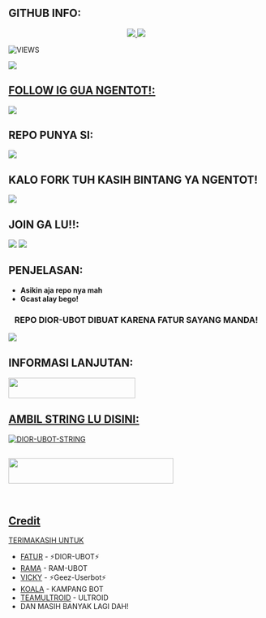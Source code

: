 ## GITHUB INFO:
<p align="center">
  <a href="https://github.com/DIORrios285/DIOR-UBOT/fork">
    <img src="https://img.shields.io/github/forks/DIORrios285/DIOR-UBOT?label=Fork&style=social">
    
  </a>
  <a href="https://github.com/DIORrios285/DIOR-UBOT">
    <img src="https://img.shields.io/github/stars/DIORrios285/DIOR-UBOT?style=social">
  </a>
</p>  

![VIEWS](https://komarev.com/ghpvc/?username=DIORrios285)

<a href="https://t.me/fandasupport"><img src="https://img.shields.io/badge/RATE-A+-blue.svg?style=for-the-badge&logo=Factor.">


## FOLLOW IG GUA NGENTOT!:
<a href="https://www.instagram.com/fatur.285?=nametag"><img src="https://img.shields.io/badge/INSTAGRAM-GA%20FOLLOW%20GUA%20INJAK%20LU-blue.svg?style=for-the-badge&logo=Instagram"></a>


## REPO PUNYA SI:
[<img src="https://telegra.ph/file/c15cced59c474a33cb9bb.jpg">](https://t.me/uurfavboys1)
  
  
## KALO FORK TUH KASIH BINTANG YA NGENTOT!
[<img src="https://telegra.ph/file/5e0c4d6ff521d55d164e7.jpg">](https://github.com/DIORrios285)

## JOIN GA LU!!:

<a href="https://t.me/diorplayingwords"><img src="https://img.shields.io/badge/CH-SUKA%20SUKA%20DIOR-blue.svg?style=for-the-badge&logo=Telegram"></a>
<a href="https://t.me/fandasupport"><img src="https://img.shields.io/badge/GROUP-FANDA%20SUPPORT-blue.svg?style=for-the-badge&logo=Telegram"></a>

## PENJELASAN:
* **Asikin aja repo nya mah**
* **Gcast alay bego!** 

<h3 align="center">REPO DIOR-UBOT DIBUAT KARENA FATUR SAYANG MANDA!</h3>
<img src="https://telegra.ph/file/1e07e251f96184b78a3c3.jpg">

## INFORMASI LANJUTAN:
<a href="https://t.me/fandasupport"><img src="https://img.shields.io/badge/GROUP%20DIOR%20SPAM%20BOT-blue?style=flat&logo=Telegram" width="250" height="40.100" />


## AMBIL STRING LU DISINI:

[![DIOR-UBOT-STRING](https://replit.com/badge/github/@DIORrios285/DIOR-UBOT)](https://replit.com/@DIORrios285/DIOR-UBOT-STRING)

##
<a href="https://heroku.com/deploy?template=https://github.com/DIORrios285/DIOR-UBOT.git"><img src="https://img.shields.io/badge/DEPLOY%20KE%20HEROKU%20YA%20KONTOL-green light?style=flat&logo=Heroku" width="325" height="50.100" />

<br>
</p>

## Credit
TERIMAKASIH UNTUK
*   [FATUR](https://github.com/DIORrios285) - ⚡DIOR-UBOT⚡
*   [RAMA](https://github.com/ramadhani892) - RAM-UBOT
*   [VICKY](https://t.me/vckyouubitch) - ⚡Geez-Userbot⚡
*   [KOALA](https://t.me/manusiarakitann) - KAMPANG BOT
*   [TEAMULTROID](https://github.com/TeamUltroid) - ULTROID
*    DAN MASIH BANYAK LAGI DAH!
